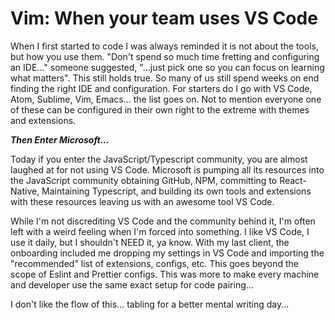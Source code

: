 # Vim: When your team uses VS Code

When I first started to code I was always reminded it is not about the tools, but how you use them. "Don't spend so much time fretting and configuring an IDE..." someone suggested, "...just pick one so you can focus on learning what matters". This still holds true. So many of us still spend weeks on end finding the right IDE and configuration. For starters do I go with VS Code, Atom, Sublime, Vim, Emacs... the list goes on. Not to mention everyone one of these can be configured in their own right to the extreme with themes and extensions. 

***Then Enter Microsoft...*** 

Today if you enter the JavaScript/Typescript community, you are almost laughed at for not using VS Code. Microsoft is pumping all its resources into the JavaScript community obtaining GitHub, NPM, committing to React-Native, Maintaining Typescript, and building its own tools and extensions with these resources leaving us with an awesome tool VS Code. 

While I'm not discrediting VS Code and the community behind it, I'm often left with a weird feeling when I'm forced into something. I like VS Code, I use it daily, but I shouldn't NEED it, ya know. With my last client, the onboarding included me dropping my settings in VS Code and importing the "recommended" list of extensions, configs, etc. This goes beyond the scope of Eslint and Prettier configs. This was more to make every machine and developer use the same exact setup for code pairing... 

I don't like the flow of this... tabling for a better mental writing day...